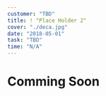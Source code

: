 ```yaml
---
customer: "TBD"
title: ! "Place Holder 2"
cover: "./deca.jpg"
date: "2018-05-01"
task: "TBD"
time: "N/A"
---
```

# Comming Soon